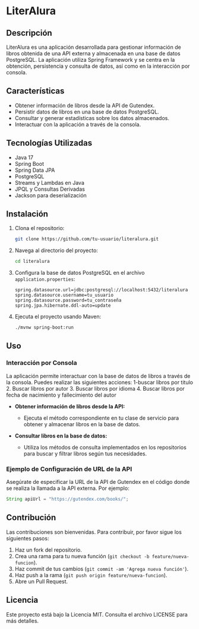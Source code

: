 # LiterAlura

## Descripción
LiterAlura es una aplicación desarrollada para gestionar información de libros obtenida de una API externa y almacenada en una base de datos PostgreSQL. La aplicación utiliza Spring Framework y se centra en la obtención, persistencia y consulta de datos, así como en la interacción por consola.

## Características
- Obtener información de libros desde la API de Gutendex.
- Persistir datos de libros en una base de datos PostgreSQL.
- Consultar y generar estadísticas sobre los datos almacenados.
- Interactuar con la aplicación a través de la consola.

## Tecnologías Utilizadas
- Java 17
- Spring Boot
- Spring Data JPA
- PostgreSQL
- Streams y Lambdas en Java
- JPQL y Consultas Derivadas
- Jackson para deserialización

## Instalación

1. Clona el repositorio:
    ```bash
    git clone https://github.com/tu-usuario/literalura.git
    ```

2. Navega al directorio del proyecto:
    ```bash
    cd literalura
    ```

3. Configura la base de datos PostgreSQL en el archivo `application.properties`:
    ```properties
    spring.datasource.url=jdbc:postgresql://localhost:5432/literalura
    spring.datasource.username=tu_usuario
    spring.datasource.password=tu_contraseña
    spring.jpa.hibernate.ddl-auto=update
    ```

4. Ejecuta el proyecto usando Maven:
    ```bash
    ./mvnw spring-boot:run
    ```

## Uso

### Interacción por Consola
La aplicación permite interactuar con la base de datos de libros a través de la consola. Puedes realizar las siguientes acciones:
1-buscar libros por titulo
2. Buscar libros por autor
3. Buscar libros por idioma
4. Buscar libros por fecha de nacimiento y fallecimiento del autor

- **Obtener información de libros desde la API:**
    - Ejecuta el método correspondiente en tu clase de servicio para obtener y almacenar libros en la base de datos.

- **Consultar libros en la base de datos:**
    - Utiliza los métodos de consulta implementados en los repositorios para buscar y filtrar libros según tus necesidades.

### Ejemplo de Configuración de URL de la API
Asegúrate de especificar la URL de la API de Gutendex en el código donde se realiza la llamada a la API externa. Por ejemplo:
```java
String apiUrl = "https://gutendex.com/books/";
```

## Contribución
Las contribuciones son bienvenidas. Para contribuir, por favor sigue los siguientes pasos:

1. Haz un fork del repositorio.
2. Crea una rama para tu nueva función (`git checkout -b feature/nueva-funcion`).
3. Haz commit de tus cambios (`git commit -am 'Agrega nueva función'`).
4. Haz push a la rama (`git push origin feature/nueva-funcion`).
5. Abre un Pull Request.

## Licencia
Este proyecto está bajo la Licencia MIT. Consulta el archivo LICENSE para más detalles.

